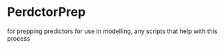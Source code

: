# PerdctorPrep
for prepping predictors for use in modelling, any scripts that help with this process
